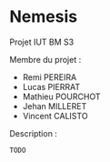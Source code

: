 # Nemesis
Projet IUT BM S3

Membre du projet :

- Remi PEREIRA
- Lucas PIERRAT
- Mathieu POURCHOT
- Jehan MILLERET
- Vincent CALISTO

Description :

	TODO